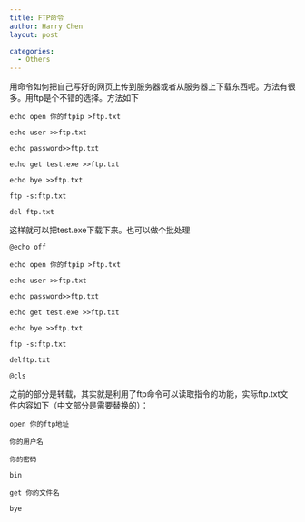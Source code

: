 ```yaml
---
title: FTP命令
author: Harry Chen
layout: post

categories:
  - Others
---
```


  用命令如何把自己写好的网页上传到服务器或者从服务器上下载东西呢。方法有很多。用ftp是个不错的选择。方法如下



    echo open 你的ftpip >ftp.txt

    echo user >>ftp.txt

    echo password>>ftp.txt

    echo get test.exe >>ftp.txt

    echo bye >>ftp.txt

    ftp -s:ftp.txt

    del ftp.txt

  这样就可以把test.exe下载下来。也可以做个批处理


    @echo off

    echo open 你的ftpip >ftp.txt

    echo user >>ftp.txt

    echo password>>ftp.txt

    echo get test.exe >>ftp.txt

    echo bye >>ftp.txt

    ftp -s:ftp.txt

    delftp.txt

    @cls


  之前的部分是转载，其实就是利用了ftp命令可以读取指令的功能，实际ftp.txt文件内容如下（中文部分是需要替换的）：


    open 你的ftp地址

    你的用户名

    你的密码

    bin

    get 你的文件名

    bye
